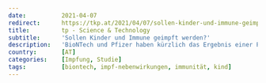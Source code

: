 ```yaml
---
date:          2021-04-07
redirect:      https://tkp.at/2021/04/07/sollen-kinder-und-immune-geimpft-werden/
title:         tp - Science & Technology
subtitle:      'Sollen Kinder und Immune geimpft werden?'
description:   'BioNTech und Pfizer haben kürzlich das Ergebnis einer Phase-III-Studie mit 2260 Jugendlichen bekannt gegeben. Es wurden 18 Covid-19-Fälle in der Placebogruppe (n=1129) und keine Fälle in der Impfstoffgruppe beobachtet (n=1131). Insgesamt sind die Fallzahlen damit gering. Die Nebenwirkungen hätten auf dem Niveau der 15- bis 26-Jährigen gelegen, informierte Biontech. Zudem haben Biontech und Pfizer eine …'
country:       [AT]
categories:    [Impfung, Studie]
tags:          [biontech, impf-nebenwirkungen, immunität, kind]
---
```

